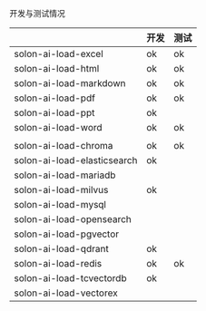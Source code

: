 

开发与测试情况

|                             | 开发  | 测试 |
|-----------------------------|-----|----|
| solon-ai-load-excel         | ok  | ok |
| solon-ai-load-html          | ok  | ok |
| solon-ai-load-markdown      | ok  | ok |
| solon-ai-load-pdf           | ok  | ok |
| solon-ai-load-ppt           | ok  |    |
| solon-ai-load-word          | ok  | ok |
|                             |     |    |
| solon-ai-load-chroma        | ok  | ok |
| solon-ai-load-elasticsearch | ok  |    |
| solon-ai-load-mariadb       |     |    |
| solon-ai-load-milvus        | ok  |    |
| solon-ai-load-mysql         |     |    |
| solon-ai-load-opensearch    |     |    |
| solon-ai-load-pgvector      |     |    |
| solon-ai-load-qdrant        | ok  |    |
| solon-ai-load-redis         | ok  | ok |
| solon-ai-load-tcvectordb    | ok  |    |
| solon-ai-load-vectorex      |     |    |
